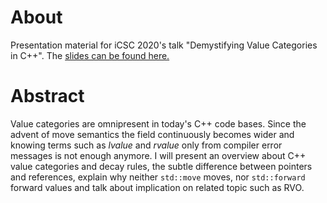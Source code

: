 # About
Presentation material for iCSC 2020's talk "Demystifying Value Categories in C++". The [slides can be found here.](slides.pdf)

# Abstract
Value categories are omnipresent in today's C++ code bases. Since the advent of move semantics the field continuously becomes wider and knowing terms such as *lvalue* and *rvalue* only from compiler error messages is not enough anymore. I will present an overview about C++ value categories and decay rules, the subtle difference between pointers and references, explain why neither `std::move` moves, nor `std::forward` forward values and talk about implication on related topic such as RVO.
